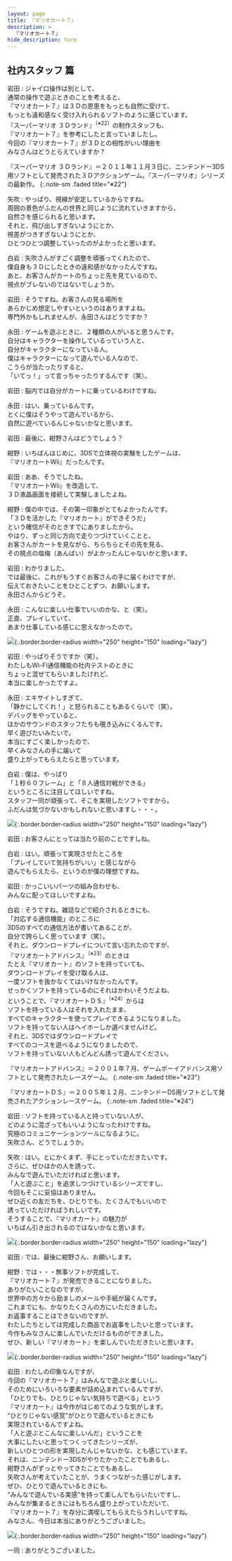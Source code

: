 ```yaml
---
layout: page
title: 『マリオカート７』
description: >
  『マリオカート７』
hide_description: ture
---
```


## 社内スタッフ 篇

岩田
: ジャイロ操作は別として、<br>通常の操作で遊ぶときのことを考えると、<br>『マリオカート７』は３Ｄの恩恵をもっとも自然に受けて、<br>もっとも違和感なく受け入れられるソフトのように感じています。<br>『スーパーマリオ ３Ｄランド』<sup>（※22）</sup>の制作スタッフも、<br>『マリオカート７』を参考にしたと言っていましたし。<br>今回の『マリオカート７』が３Ｄとの相性がいい理由を<br>みなさんはどうとらえていますか？

『スーパーマリオ ３Ｄランド』＝２０１１年１１月３日に、ニンテンドー3DS用ソフトとして発売された３Ｄアクションゲーム。『スーパーマリオ』シリーズの最新作。
{:.note-sm .faded title="※22"}

矢吹
: やっぱり、視線が安定しているからですね。<br>周囲の景色がふだんの世界と同じように流れていきますから、<br>自然さを感じられると思います。<br>それと、飛び出しすぎないようにとか、<br>視差がつきすぎないようにとか、<br>ひとつひとつ調整していったのがよかったと思います。

白岩
: 矢吹さんがすごく調整を頑張ってくれたので、<br>僕自身も３Ｄにしたときの違和感がなかったんですね。<br>あと、お客さんがカートのちょっと先を見ているので、<br>視点がブレないのではないでしょうか。

岩田
: そうですね。お客さんの見る場所を<br>あらかじめ想定しやすいというのはありますよね。<br>専門外かもしれませんが、永田さんはどうですか？

永田
: ゲームを遊ぶときに、２種類の人がいると思うんです。<br>自分はキャラクターを操作しているっていう人と、<br>自分がキャラクターになっている人。<br>僕はキャラクターになって遊んでいる人なので、<br>こうらが当たったりすると、<br>「いてっ！」って言っちゃったりするんです（笑）。

岩田
: 脳内では自分がカートに乗っているわけですね。

永田
: はい、乗っているんです。<br>とくに僕はそうやって遊んでいるから、<br>自然に遊べているんじゃないかなと思います。

岩田
: 最後に、紺野さんはどうでしょう？

紺野
: いちばんはじめに、3DSで立体視の実験をしたゲームは、<br>『マリオカートWii』だったんです。

岩田
: ああ、そうでしたね。<br>『マリオカートWii』を改造して、<br>３Ｄ液晶画面を接続して実験しましたよね。

紺野
: 僕の中では、その第一印象がとてもよかったんです。<br>「３Ｄを活かした『マリオカート』ができそうだ」<br>という確信がそのときすでにありましたから。<br>やはり、ずっと同じ方向で走りつづけていくことと、<br>お客さんがカートを見ながら、ちらちらとその先を見る、<br>その視点の塩梅（あんばい）がよかったんじゃないかと思います。

岩田
: わかりました。<br>では最後に、これがもうすぐお客さんの手に届くわけですが、<br>伝えておきたいことをひとことずつ、お願いします。<br>永田さんからどうぞ。

永田
: こんなに楽しい仕事でいいのかな、と（笑）。<br>正直、プレイしていて、<br>あまり仕事している感じに思えなかったので。

![](/interviews/jp/3ds/amkj/vol1/img/photo16.jpg){:.border.border-radius width="250" height="150"  loading="lazy"}

岩田
: やっぱりそうですか（笑）。<br>わたしもWi-Fi通信機能の社内テストのときに<br>ちょっと混ぜてもらいましたけれど、<br>本当に楽しかったですよ。

永田
: エキサイトしすぎて、<br>「静かにしてくれ！」と怒られることもあるくらいで（笑）。<br>デバッグをやっていると、<br>ほかのサウンドのスタッフたちも覗き込みにくるんです。<br>早く遊びたいみたいで。<br>本当にすごく楽しかったので、<br>早くみなさんの手に届いて<br>盛り上がってもらえたらと思っています。

白岩
: 僕は、やっぱり<br>「１秒６０フレーム」と「８人通信対戦ができる」<br>というところに注目してほしいですね。<br>スタッフ一同が頑張って、そこを実現したソフトですから。<br>ふだんは気づかないかもしれないと思いますし・・・。

![](/interviews/jp/3ds/amkj/vol1/img/photo17.jpg){:.border.border-radius width="250" height="150"  loading="lazy"}

岩田
: お客さんにとっては当たり前のことですしね。

白岩
: はい。頑張って実現させたところを<br>「プレイしていて気持ちがいい」と感じながら<br>遊んでもらえたら、というのが僕の理想ですね。

岩田
: かっこいいパーツの組み合わせも、<br>みんなに配ってほしいですよね。

白岩
: そうですね。雑誌などで紹介されるときにも、<br>「対応する通信機能」のところに<br>3DSのすべての通信方法が書いてあることが、<br>自分で誇らしく思っています（笑）。<br>それと、ダウンロードプレイについて言い忘れたのですが、<br>『マリオカートアドバンス』<sup>（※23）</sup>のときは<br>たとえ『マリオカート』のソフトを持っていても、<br>ダウンロードプレイを受け取る人は、<br>一度ソフトを抜かなくてはいけなかったんです。<br>せっかくソフトを持っているのにそれはかわいそうだよね、<br>ということで、『マリオカートＤＳ』<sup>（※24）</sup>からは<br>ソフトを持っている人はそれを入れたまま、<br>すべてのキャラクターを使ってプレイできるようになりました。<br>ソフトを持ってない人はヘイホーしか選べませんけど。<br>それと、3DSではダウンロードプレイで<br>すべてのコースを遊べるようになりましたので、<br>ソフトを持っていない人もどんどん誘って遊んでください。

『マリオカートアドバンス』＝２００１年７月、ゲームボーイアドバンス用ソフトとして発売されたレースゲーム。
{:.note-sm .faded title="※23"}

『マリオカートＤＳ』＝２００５年１２月、ニンテンドーDS用ソフトとして発売されたアクションレースゲーム。
{:.note-sm .faded title="※24"}

岩田
: ソフトを持っている人と持っていない人が、<br>どのように混ざってもいいようになったわけですね。<br>究極のコミュニケーションツールになるように。<br>矢吹さん、どうでしょうか。

矢吹
: はい。とにかくまず、手にとっていただきたいです。<br>さらに、ぜひほかの人を誘って、<br>みんなで遊んでいただければと思います。<br>「人と遊ぶこと」を追求しつづけているシリーズですし、<br>今回もそこに妥協はありません。<br>ぜひ近くの友だちを、ひとりでも、たくさんでもいいので<br>誘っていただければうれしいです。<br>そうすることで、『マリオカート』の魅力が<br>いちばん引き出されるのではないかなと思います。

![](/interviews/jp/3ds/amkj/vol1/img/photo18.jpg){:.border.border-radius width="250" height="150"  loading="lazy"}

岩田
: では、最後に紺野さん、お願いします。

紺野
: では・・・無事ソフトが完成して、<br>『マリオカート７』が発売できることになりました。<br>ありがたいことなのですが、<br>世界中の方々から励ましのメールや手紙が届くんです。<br>これまでにも、かなりたくさんの方にいただきました。<br>お返事することはできないのですが、<br>わたしたちとしては完成した商品でお返事をしたいと思っています。<br>今作もみなさんに楽しんでいただけるものができました。<br>ぜひ、新しい『マリオカート』を楽しんでいただきたいと思います。

![](/interviews/jp/3ds/amkj/vol1/img/photo19.jpg){:.border.border-radius width="250" height="150"  loading="lazy"}

岩田
: わたしの印象なんですが、<br>今回の『マリオカート７』はみんなで遊ぶと楽しいし、<br>そのためにいろいろな要素が詰め込まれているんですが、<br>「ひとりでも、ひとりじゃない気持ちで遊べる」という<br>『マリオカート』は今作がはじめてのような気がします。<br>“ひとりじゃない感覚”がひとりで遊んでいるときにも<br>実現されているんですよね。<br>「人と遊ぶとこんなに楽しいんだ」ということを<br>大事にしたいと思ってつくってきたシリーズが、<br>新しいひとつの形を実現したんじゃないかな、とも感じています。<br>それは、ニンテンドー3DSがやりたかったことでもあるし、<br>紺野さんがずっとやってきたことでもあるし、<br>矢吹さんが考えていたことが、うまくつながった感じがします。<br>ぜひ、ひとりで遊んでいるときにも、<br>“みんなで遊んでいる実感”を持って楽しんでもらいたいですし、<br>みんなが集まるときにはもちろん盛り上がっていただいて、<br>『マリオカート７』を存分に満喫してもらえたらうれしいですね。<br>みなさん、今日は本当にありがとうございました。

![](/interviews/jp/3ds/amkj/vol1/img/photo20.jpg){:.border.border-radius width="250" height="150"  loading="lazy"}

一同
: ありがとうございました。
